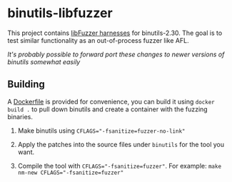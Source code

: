 # binutils-libfuzzer

This project contains [libFuzzer harnesses](https://llvm.org/docs/LibFuzzer.html#fuzz-target)
for binutils-2.30. The goal is to test similar functionality as an
out-of-process fuzzer like AFL.

_It's probably possible to forward port these changes to newer
versions of binutils somewhat easily_

## Building

A [Dockerfile](./Dockerfile) is provided for convenience,
you can build it using `docker build .` to pull down binutils
and create a container with the fuzzing binaries.

1. Make binutils using `CFLAGS="-fsanitize=fuzzer-no-link"`

2. Apply the patches into the source files under `binutils`
   for the tool you want.
   
3. Compile the tool with `CFLAGS="-fsanitize=fuzzer"`.
   For example: `make nm-new CFLAGS="-fsanitize=fuzzer"`
